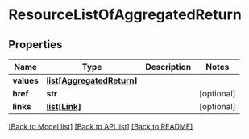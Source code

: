 # ResourceListOfAggregatedReturn

## Properties
Name | Type | Description | Notes
------------ | ------------- | ------------- | -------------
**values** | [**list[AggregatedReturn]**](AggregatedReturn.md) |  | 
**href** | **str** |  | [optional] 
**links** | [**list[Link]**](Link.md) |  | [optional] 

[[Back to Model list]](../README.md#documentation-for-models) [[Back to API list]](../README.md#documentation-for-api-endpoints) [[Back to README]](../README.md)


